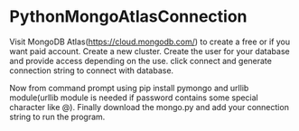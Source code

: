 # PythonMongoAtlasConnection
Visit MongoDB Atlas(https://cloud.mongodb.com/) to create a free or if you want paid account.
Create a new cluster.
Create the user for your database and provide access depending on the use.
click connect and generate connection string to connect with database.

Now from command prompt using pip install pymongo and urllib module(urllib module is needed if password contains some special character like @).
Finally download the mongo.py and add your connection string to run the program.
